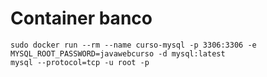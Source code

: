 # Container banco

```
sudo docker run --rm --name curso-mysql -p 3306:3306 -e MYSQL_ROOT_PASSWORD=javawebcurso -d mysql:latest
mysql --protocol=tcp -u root -p
```